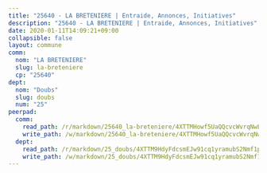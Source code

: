 ```yaml
---
title: "25640 - LA BRETENIERE | Entraide, Annonces, Initiatives"
description: "25640 - LA BRETENIERE | Entraide, Annonces, Initiatives"
date: 2020-01-11T14:09:21+09:00
collapsible: false
layout: commune
comm:
  nom: "LA BRETENIERE"
  slug: la-breteniere
  cp: "25640"
dept:
  nom: "Doubs"
  slug: doubs
  num: "25"
peerpad:
  comm:
    read_path: /r/markdown/25640_la-breteniere/4XTTMHowf5UaQQcvcWvrqNwLEBnToFWmn7fSMLpgT3T7gziEQ
    write_path: /w/markdown/25640_la-breteniere/4XTTMHowf5UaQQcvcWvrqNwLEBnToFWmn7fSMLpgT3T7gziEQ-K3TgUe4btQC6JYjP8ryahq8hJyfEj8FzAgrBASrTFA2xfKt2SoMXihwa6oX9MCUrnzxmJfnwTyoxLpzczDJtopCf5j2NqaErP7apGUqe8yBEyJGwRHjVJhcLEEFiSv6V3Qde5e12
  dept:
    read_path: /r/markdown/25_doubs/4XTTM9HdyFdcsmEJw91cq1yramubS2Nmf1ps2s84xcMxY74Zv
    write_path: /w/markdown/25_doubs/4XTTM9HdyFdcsmEJw91cq1yramubS2Nmf1ps2s84xcMxY74Zv-K3TgURza6A4QY75MscA2g52nUX9tjMQaHW9mgBSgyRKNNp3M6gkaXA9iDDtpbSx22mTSZbQLYS1izbwsznz8e9u5BERCmGKxZ379xV2nAaDe1bGyxrjytc7G1EcbGtknRFYQ1Lxp
---
```


